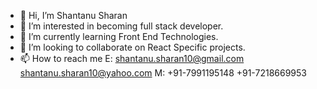  - 👋 Hi, I’m Shantanu Sharan
 - 👀 I’m interested in becoming full stack developer.
 - 🌱 I’m currently learning Front End Technologies. 
 - 💞️ I’m looking to collaborate on React Specific projects.
 - 📫 How to reach me 
         E: shantanu.sharan10@gmail.com
            shantanu.sharan10@yahoo.com
         M: +91-7991195148
            +91-7218669953
